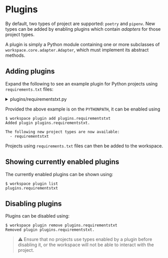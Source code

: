 # Plugins

By default, two types of project are supported: `poetry` and `pipenv`. New types can be added by enabling plugins which contain _adapters_ for those project types.

A plugin is simply a Python module containing one or more subclasses of `workspace.core.adapter.Adapter`, which must implement its abstract methods.

## Adding plugins

Expand the following to see an example plugin for Python projects using `requirements.txt` files:

<details class="example"><summary>plugins/requirementstxt.py</summary>

```python
import os
import shlex
import subprocess
from typing import Set, Tuple

import requirements
from workspace.core.adapter import Adapter


class RequirementsTXTAdapter(Adapter, name="requirementstxt"):
    def validate(self):
        """Attempt to parse the requirements."""
        _ = self._requirements

    def run_args(self, command: str) -> Tuple[str, dict]:
        """Get modified command and kwargs that should be used when running inside the project."""
        command, kwargs = super().run_args(command)

        venv_path = self._ensure_virtualenv()
        env = os.environ.copy()
        env["VIRTUAL_ENV"] = str(venv_path)
        env["PATH"] = f"{venv_path/'bin'}:{env['PATH']}"
        kwargs["env"] = env

        return command, kwargs

    def sync(self, include_dev: bool = True) -> subprocess.CompletedProcess:
        """Sync dependencies of the project."""
        command = ["pip", "install", "-r", "requirements.txt"]
        if include_dev:
            command.extend(["-r", "requirements-dev.txt"])
        return self.run(shlex.join(command))

    def dependencies(self, include_dev: bool = True) -> Set[str]:
        """Get other workspaces this project depends upon."""
        deps = self._requirements["default"]
        if include_dev:
            deps.extend(self._requirements["dev"])
        results = set()
        for dep in deps:
            if dep.editable:
                path = (self._project.resolved_path / dep.path).resolve()
                project = self._project.root.get_project_by_path(path)
                if project:
                    results.add(project.name)
        return results

    @property
    def _requirements(self):
        """Parse the requirements files."""
        return {
            "default": list(requirements.parse((self._project.resolved_path / "requirements.txt").read_text())),
            "dev": list(requirements.parse((self._project.resolved_path / "requirements-dev.txt").read_text())),
        }

    def _ensure_virtualenv(self):
        """Ensure virtualenv exists."""
        venv_path = self._project.resolved_path / ".venv"
        if not (venv_path / "bin/python").exists():
            subprocess.run(["python", "-m", "venv", venv_path], check=True)
        return venv_path
```

</details>

Provided the above example is on the `PYTHONPATH`, it can be enabled using

```terminal
$ workspace plugin add plugins.requirementstxt
Added plugin plugins.requirementstxt.

The following new project types are now available:
  - requirementstxt
```

Projects using `requirements.txt` files can then be added to the workspace.

## Showing currently enabled plugins

The currently enabled plugins can be shown using:

```terminal
$ workspace plugin list
plugins.requirementstxt
```

## Disabling plugins

Plugins can be disabled using:

```terminal
$ workspace plugin remove plugins.requirementstxt
Removed plugin plugins.requirementstxt.
```

> ⚠️ Ensure that no projects use types enabled by a plugin before disabling it, or the workspace will not be able to interact with the project.
